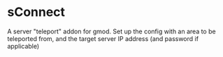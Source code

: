 # sConnect
A server "teleport" addon for gmod. Set up the config with an area to be teleported from, and the target server IP address (and password if applicable)
